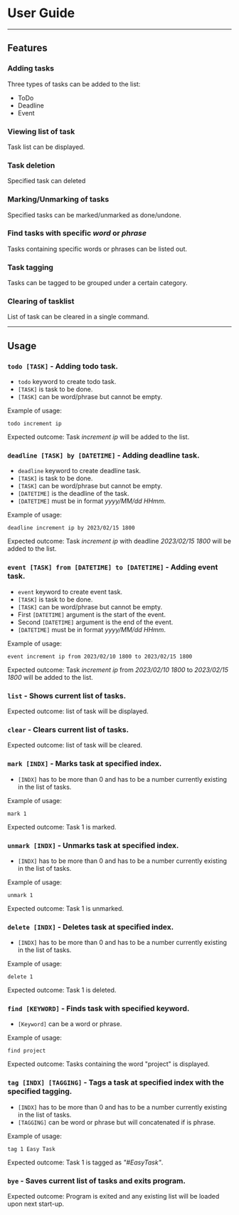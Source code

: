 # User Guide
---
## Features 

### Adding tasks

Three types of tasks can be added to the list:
- ToDo
- Deadline
- Event

### Viewing list of task

Task list can be displayed.

### Task deletion

Specified task can deleted

### Marking/Unmarking of tasks

Specified tasks can be marked/unmarked as done/undone.

### Find tasks with specific _word_ or _phrase_

Tasks containing specific words or phrases can be listed out.

### Task tagging

Tasks can be tagged to be grouped under a certain category.

### Clearing of tasklist

List of task can be cleared in a single command.

---

## Usage

### `todo [TASK]` - Adding todo task.

- `todo` keyword to create todo task.
- `[TASK]` is task to be done.
- `[TASK]` can be word/phrase but cannot be empty.

Example of usage: 

`todo increment ip`

Expected outcome:
Task *increment ip* will be added to the list.




### `deadline [TASK] by [DATETIME]` - Adding deadline task.

- `deadline` keyword to create deadline task.
- `[TASK]` is task to be done.
- `[TASK]` can be word/phrase but cannot be empty.
- `[DATETIME]` is the deadline of the task.
- `[DATETIME]` must be in format *_yyyy/MM/dd HHmm_*.

Example of usage: 

`deadline increment ip by 2023/02/15 1800`

Expected outcome:
Task *increment ip* with deadline *2023/02/15 1800* will be added to the list.




### `event [TASK] from [DATETIME] to [DATETIME]` - Adding event task.

- `event` keyword to create event task.
- `[TASK]` is task to be done.
- `[TASK]` can be word/phrase but cannot be empty.
- First `[DATETIME]` argument is the start of the event.
- Second `[DATETIME]` argument is the end of the event. 
- `[DATETIME]` must be in format *_yyyy/MM/dd HHmm_*.

Example of usage: 

`event increment ip from 2023/02/10 1800 to 2023/02/15 1800`

Expected outcome:
Task *increment ip* from *2023/02/10 1800* to *2023/02/15 1800* will be added to the list.




### `list` - Shows current list of tasks.

Expected outcome:
list of task will be displayed.




### `clear` - Clears current list of tasks.

Expected outcome:
list of task will be cleared.




### `mark [INDX]` - Marks task at specified index.

- `[INDX]` has to be more than 0 and has to be a number currently existing in the list of tasks.

Example of usage:

`mark 1`

Expected outcome:
Task 1 is marked.




### `unmark [INDX]` - Unmarks task at specified index.

- `[INDX]` has to be more than 0 and has to be a number currently existing in the list of tasks.

Example of usage:

`unmark 1`

Expected outcome:
Task 1 is unmarked.




### `delete [INDX]` - Deletes task at specified index.

- `[INDX]` has to be more than 0 and has to be a number currently existing in the list of tasks.

Example of usage:

`delete 1`

Expected outcome:
Task 1 is deleted.




### `find [KEYWORD]` - Finds task with specified keyword.

- `[Keyword]` can be a word or phrase.

Example of usage:

`find project`

Expected outcome:
Tasks containing the word "project" is displayed.




### `tag [INDX] [TAGGING]` - Tags a task at specified index with the specified tagging.

- `[INDX]` has to be more than 0 and has to be a number currently existing in the list of tasks.
- `[TAGGING]` can be word or phrase but will concatenated if is phrase.

Example of usage:

`tag 1 Easy Task`

Expected outcome:
Task 1 is tagged as *"#EasyTask"*.


### `bye` - Saves current list of tasks and exits program.

Expected outcome:
Program is exited and any existing list will be loaded upon next start-up.
